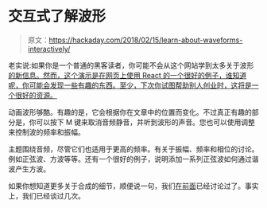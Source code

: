 # 交互式了解波形

> 原文：<https://hackaday.com/2018/02/15/learn-about-waveforms-interactively/>

老实说:如果你是一个普通的黑客读者，你可能不会从这个网站学到太多关于波形[的新信息。然而，这个演示是在网页上使用 React 的一个很好的例子，谁知道呢，你可能会发现一些有趣的东西。至少，下次你试图帮助别人创业时，这将是一个很好的资源。](https://waveforms.surge.sh/waveforms-intro)

动画波形够酷。有趣的是，它会根据你在文章中的位置而变化。不过真正有趣的部分是，你可以按下 M 键来取消音频静音，并听到波形的声音。您也可以使用调整来控制波的频率和振幅。

主题围绕音频，尽管它们也适用于更高的频率。有关于振幅、频率和相位的讨论。例如正弦波、方波等等。还有一个很好的例子，说明添加一系列正弦波如何通过谐波产生方波。

如果你想知道更多关于合成的细节，顺便说一句，我们[在前面](https://hackaday.com/2014/11/24/direct-digital-synthesis-dds-explained-by-bil-herd/)已经讨论过了。事实上，我们已经谈过几次。